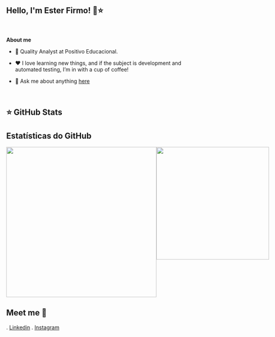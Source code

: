 ## Hello, I'm Ester Firmo! 👋⭐ 
  <!--  <p  align="center"><img  width="20%" height="20%" align="center" alt="Hello, I'm Beatriz C. Araújo!"  <img src="https://i.ibb.co/cv1VTQT/icon-github.png" alt="icon-github"
</p>-->

  

<br  />


**About me**

  

- 💼 Quality Analyst at Positivo Educacional.

  



  

- ❤️ I love learning new things, and if the subject is development and automated testing, I’m in with a cup of coffee!

  

- 💬 Ask me about anything [here](https://github.com/karen-firmo/Karen-Firmo)

   
<br  />  


## ⭐ GitHub Stats

## Estatísticas do GitHub

<div style="display: flex; justify-content: space-around;">
    <img src="https://github-readme-stats.vercel.app/api?username=karen-firmo&show_icons=true&theme=dark&hide_title=true" width="400" />
    <img src="https://github-readme-stats.vercel.app/api/top-langs/?username=karen-firmo&show_icons=true&theme=dark&hide_title=true" width="300" />
</div>


















## Meet me 💬 
. [Linkedin](https://www.linkedin.com/in/ester-karen/)
. [Instagram](https://www.instagram.com/esterfirmo_/)
